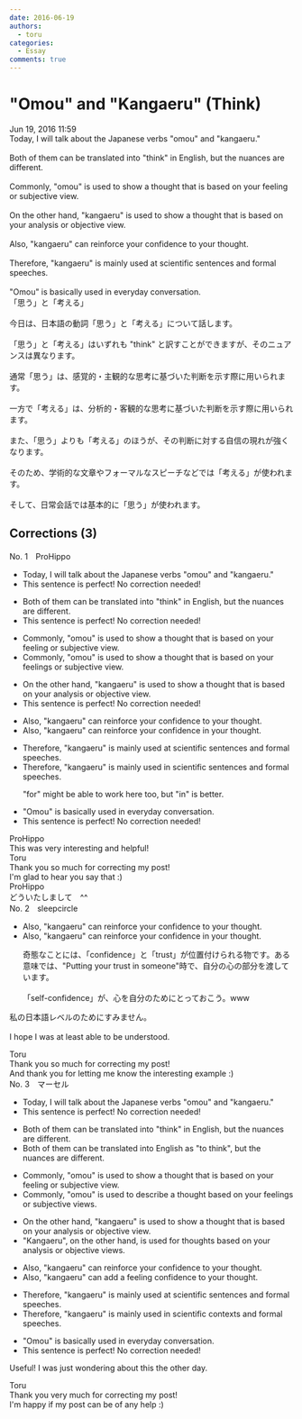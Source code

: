 ```yaml
---
date: 2016-06-19
authors:
  - toru
categories:
  - Essay
comments: true
---
```


# "Omou" and "Kangaeru" (Think)
<div class="date">Jun 19, 2016 11:59</div>
<div id="post"><div id="body_show_ori">
Today, I will talk about the Japanese verbs "omou" and "kangaeru."<br/><br/>Both of them can be translated into "think" in English, but the nuances are different.<br/><br/>Commonly, "omou" is used to show a thought that is based on your feeling or subjective view.<br/><br/>On the other hand, "kangaeru" is used to show a thought that is based on your analysis or objective view.<br/><br/>Also, "kangaeru" can reinforce your confidence to your thought.<br/><br/>Therefore, "kangaeru" is mainly used at scientific sentences and formal speeches.<br/><br/>"Omou" is basically used in everyday conversation.
</div></div>

<!-- more -->

<div id="post_ja"><div id="body_show_mo">
「思う」と「考える」<br/><br/>今日は、日本語の動詞「思う」と「考える」について話します。<br/><br/>「思う」と「考える」はいずれも "think" と訳すことができますが、そのニュアンスは異なります。<br/><br/>通常「思う」は、感覚的・主観的な思考に基づいた判断を示す際に用いられます。<br/><br/>一方で「考える」は、分析的・客観的な思考に基づいた判断を示す際に用いられます。<br/><br/>また、「思う」よりも「考える」のほうが、その判断に対する自信の現れが強くなります。<br/><br/>そのため、学術的な文章やフォーマルなスピーチなどでは「考える」が使われます。<br/><br/>そして、日常会話では基本的に「思う」が使われます。
</div></div>

## Corrections (3)
<div id="block"><div class="first_name"> No. 1　<span class="just_name">ProHippo</span></div><div id="block2">
<ul class="correction_field">
<li class="incorrect">Today, I will talk about the Japanese verbs "omou" and "kangaeru."</li>
<li class="corrected perfect">This sentence is perfect! No correction needed!</li>
</ul>
<ul class="correction_field">
<li class="incorrect">Both of them can be translated into "think" in English, but the nuances are different.</li>
<li class="corrected perfect">This sentence is perfect! No correction needed!</li>
</ul>
<ul class="correction_field">
<li class="incorrect">Commonly, "omou" is used to show a thought that is based on your feeling or subjective view.</li>
<li class="corrected correct">
Commonly, "omou" is used to show a thought that is based on your feeling<span class="f_blue">s</span> or subjective view.
</li>
</ul>
<ul class="correction_field">
<li class="incorrect">On the other hand, "kangaeru" is used to show a thought that is based on your analysis or objective view.</li>
<li class="corrected perfect">This sentence is perfect! No correction needed!</li>
</ul>
<ul class="correction_field">
<li class="incorrect">Also, "kangaeru" can reinforce your confidence to your thought.</li>
<li class="corrected correct">
Also, "kangaeru" can reinforce your confidence <span class="f_blue">in</span> your thought.
</li>
</ul>
<ul class="correction_field">
<li class="incorrect">Therefore, "kangaeru" is mainly used at scientific sentences and formal speeches.</li>
<li class="corrected correct">
Therefore, "kangaeru" is mainly used <span class="f_blue">in</span> scientific sentences and formal speeches.
<p class="correction_comment">"for" might be able to work here too, but "in" is better.</p>
</li>
</ul>
<ul class="correction_field">
<li class="incorrect">"Omou" is basically used in everyday conversation.</li>
<li class="corrected perfect">This sentence is perfect! No correction needed!</li>
</ul>
</div><div class="name"><span class="just_name">ProHippo</span><br>
This was very interesting and helpful!
</div>
<div class="name"><span class="just_name">Toru</span><br>
Thank you so much for correcting my post!<br/>I'm glad to hear you say that :)
</div>
<div class="name"><span class="just_name">ProHippo</span><br>
どういたしまして　^^
</div>
</div>
<div id="block"><div class="first_name"> No. 2　<span class="just_name">sleepcircle</span></div><div id="block2">
<ul class="correction_field">
<li class="incorrect">Also, "kangaeru" can reinforce your confidence to your thought.</li>
<li class="corrected correct">
Also, "kangaeru" can reinforce your confidence in your thought.
<p class="correction_comment">奇態なことには、「confidence」と「trust」が位置付けられる物です。ある意味では、"Putting your trust in someone"時で、自分の心の部分を渡しています。<br/><br/>「self-confidence」が、心を自分のためにとっておこう。www</p>
</li>
</ul>
<p class="comment_small">
 私の日本語レベルのためにすみません。
 <br/>
 <br/>
 I hope I was at least able to be understood.
</p>

</div><div class="name"><span class="just_name">Toru</span><br>
Thank you so much for correcting my post!<br/>And thank you for letting me know the interesting example :)
</div>
</div>
<div id="block"><div class="first_name"> No. 3　<span class="just_name">マーセル</span></div><div id="block2">
<ul class="correction_field">
<li class="incorrect">Today, I will talk about the Japanese verbs "omou" and "kangaeru."</li>
<li class="corrected perfect">This sentence is perfect! No correction needed!</li>
</ul>
<ul class="correction_field">
<li class="incorrect">Both of them can be translated into "think" in English, but the nuances are different.</li>
<li class="corrected correct">
Both of them can be translated into <span class="f_blue">English as "to think"</span>, but the nuances are different.
</li>
</ul>
<ul class="correction_field">
<li class="incorrect">Commonly, "omou" is used to show a thought that is based on your feeling or subjective view.</li>
<li class="corrected correct">
Commonly, "omou" is used to <span class="f_blue">describe</span> a thought based on your feeling<span class="f_blue">s</span> or subjective view<span class="f_blue">s</span>.
</li>
</ul>
<ul class="correction_field">
<li class="incorrect">On the other hand, "kangaeru" is used to show a thought that is based on your analysis or objective view.</li>
<li class="corrected correct">
<span class="f_blue">"Kangaeru", on the other hand,</span> is used <span class="f_blue">for thoughts</span> based on your analysis or objective view<span class="f_blue">s</span>.
</li>
</ul>
<ul class="correction_field">
<li class="incorrect">Also, "kangaeru" can reinforce your confidence to your thought.</li>
<li class="corrected correct">
Also, "kangaeru" can <span class="f_blue">add a feeling</span> confidence to your thought.
</li>
</ul>
<ul class="correction_field">
<li class="incorrect">Therefore, "kangaeru" is mainly used at scientific sentences and formal speeches.</li>
<li class="corrected correct">
Therefore, "kangaeru" is mainly used <span class="f_blue">in scientific contexts</span> and formal speeches.
</li>
</ul>
<ul class="correction_field">
<li class="incorrect">"Omou" is basically used in everyday conversation.</li>
<li class="corrected perfect">This sentence is perfect! No correction needed!</li>
</ul>
<p class="comment_small">
 Useful! I was just wondering about this the other day.
</p>

</div><div class="name"><span class="just_name">Toru</span><br>
Thank you very much for correcting my post!<br/>I'm happy if my post can be of any help :)
</div>
</div>
